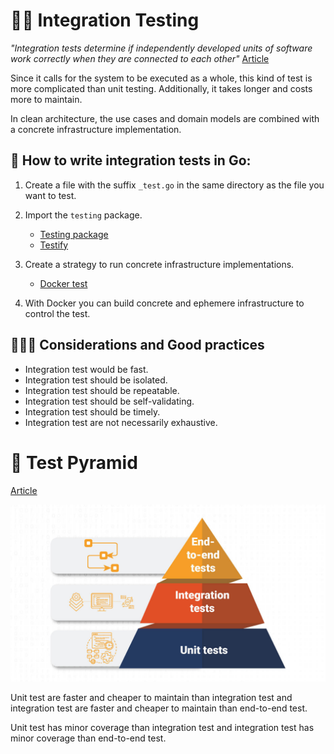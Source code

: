 # ✌🏻 Integration Testing 

_"Integration tests determine if independently developed units of software work correctly when they are connected to each other"_
[Article](https://martinfowler.com/bliki/IntegrationTest.html)

Since it calls for the system to be executed as a whole, this kind of test is more complicated than unit testing. Additionally, it takes longer and costs more to maintain.

In clean architecture, the use cases and domain models are combined with a concrete infrastructure implementation.

## 📝 How to write integration tests in Go:

1. Create a file with the suffix `_test.go` in the same directory as the file you want to test.
2. Import the `testing` package.
   
   - [Testing package](https://golang.org/pkg/testing/)
   - [Testify](https://github.com/stretchr/testify)
3. Create a strategy to run concrete infrastructure implementations.
    - [Docker test](https://github.com/ory/dockertest)
4. With Docker you can build concrete and ephemere infrastructure to control the test.

## 🏃🏻‍♀️ Considerations and Good practices

- Integration test would be fast.
- Integration test should be isolated.
- Integration test should be repeatable.
- Integration test should be self-validating.
- Integration test should be timely.
- Integration test are not necessarily exhaustive.

# 🔺 Test Pyramid

[Article](https://martinfowler.com/articles/practical-test-pyramid.html)

![PyramidTest](../imgs/PyramidTest.jpg)

Unit test are faster and cheaper to maintain than integration test and integration test are faster and cheaper to maintain than end-to-end test.

Unit test has minor coverage than integration test and integration test has minor coverage than end-to-end test.
